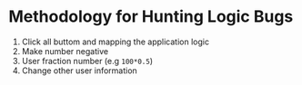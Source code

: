 # Methodology for Hunting Logic Bugs

1. Click all buttom and mapping the application logic
2. Make number negative
3. User fraction number (e.g `100*0.5`)
4. Change other user information